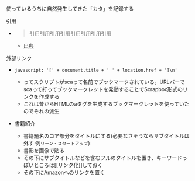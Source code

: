
使っているうちに自然発生してきた「カタ」を記録する

引用
- > 引用引用引用引用引用引用引用引用
    - [出典](http://example.com/)

外部リンク
- `javascript: '[' + document.title + ' ' + location.href + ']\n'`
    - ってスクリプトがscaって名前でブックマークされている。URLバーでscaって打ってブックマークレットを発動することでScrapbox形式のリンクを作成する
    - これは昔からHTMLのaタグを生成するブックマークレットを使っていたのでそれの派生

- 書籍紹介
    - 書籍題名のコア部分をタイトルにする(必要なさそうならサブタイトルは外す 例`リーン・スタートアップ`)
    - 書影を画像で貼る
    - その下にサブタイトルなどを含むフルのタイトルを置き、キーワードっぽいところは[[リンク化]]しておく
    - その下にAmazonへのリンクを置く